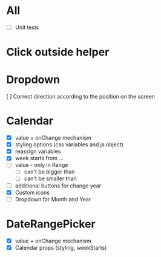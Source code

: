 # All

- [ ] Unit tests

# Click outside helper

# Dropdown

[ ] Correct direction according to the position on the screen

# Calendar

- [x] value + onChange mechanism
- [x] styling options (css variables and js object)
- [x] reassign variables
- [x] week starts from ...
- [ ] value - only in Range
    - [ ] can't be bigger than
    - [ ] can't be smaller than
- [ ] additional buttons for change year
- [x] Custom icons
- [ ] Dropdown for Month and Year

# DateRangePicker

- [x] value + onChange mechanism
- [x] Calendar props (styling, weekStarts)
